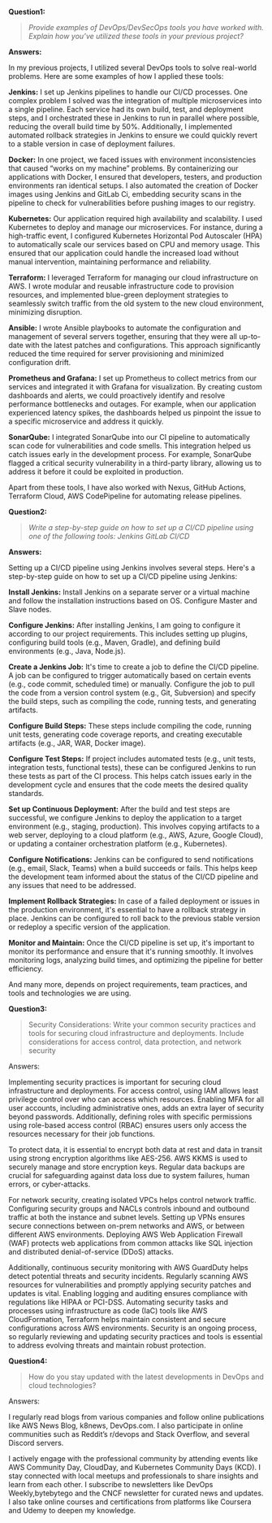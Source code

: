 **Question1:**
> _Provide examples of DevOps/DevSecOps tools you have worked with. Explain how you’ve
utilized these tools in your previous project?_

**Answers:**

In my previous projects, I utilized several DevOps tools to solve real-world problems. Here are some examples of how I applied these tools:

**Jenkins:** I set up Jenkins pipelines to handle our CI/CD processes. One complex problem I solved was the integration of multiple microservices into a single pipeline. Each service had its own build, test, and deployment steps, and I orchestrated these in Jenkins to run in parallel where possible, reducing the overall build time by 50%. Additionally, I implemented automated rollback strategies in Jenkins to ensure we could quickly revert to a stable version in case of deployment failures.

**Docker:** In one project, we faced issues with environment inconsistencies that caused “works on my machine” problems. By containerizing our applications with Docker, I ensured that developers, testers, and production environments ran identical setups. I also automated the creation of Docker images using Jenkins and GitLab Ci, embedding security scans in the pipeline to check for vulnerabilities before pushing images to our registry.

**Kubernetes:** Our application required high availability and scalability. I used Kubernetes to deploy and manage our microservices. For instance, during a high-traffic event, I configured Kubernetes Horizontal Pod Autoscaler (HPA) to automatically scale our services based on CPU and memory usage. This ensured that our application could handle the increased load without manual intervention, maintaining performance and reliability.

**Terraform:** I leveraged Terraform for managing our cloud infrastructure on AWS. I wrote modular and reusable infrastructure code to provision resources, and implemented blue-green deployment strategies to seamlessly switch traffic from the old system to the new cloud environment, minimizing disruption.

**Ansible:** I wrote Ansible playbooks to automate the configuration and management of several servers together, ensuring that they were all up-to-date with the latest patches and configurations. This approach significantly reduced the time required for server provisioning and minimized configuration drift.

**Prometheus and Grafana:** I set up Prometheus to collect metrics from our services and integrated it with Grafana for visualization. By creating custom dashboards and alerts, we could proactively identify and resolve performance bottlenecks and outages. For example, when our application experienced latency spikes, the dashboards helped us pinpoint the issue to a specific microservice and address it quickly.

**SonarQube:** I integrated SonarQube into our CI pipeline to automatically scan code for vulnerabilities and code smells. This integration helped us catch issues early in the development process. For example, SonarQube flagged a critical security vulnerability in a third-party library, allowing us to address it before it could be exploited in production.

Apart from these tools, I have also worked with Nexus, GitHub Actions, Terraform Cloud, AWS CodePipeline for automating release pipelines. 





**Question2:**
> _Write a step-by-step guide on how to set up a CI/CD pipeline using one of the following
tools:
Jenkins
GitLab CI/CD_

**Answers:** 

Setting up a CI/CD pipeline using Jenkins involves several steps. Here's a step-by-step guide on how to set up a CI/CD pipeline using Jenkins:

**Install Jenkins:**  Install Jenkins on a separate server or a virtual machine and follow the installation instructions  based on OS. Configure Master and Slave nodes.

**Configure Jenkins:**  After installing Jenkins, I am going to configure it according to our project requirements. This includes setting up plugins, configuring build tools (e.g., Maven, Gradle), and defining build environments (e.g., Java, Node.js).

**Create a Jenkins Job:**  It's time to create a job to define the CI/CD pipeline. A job can be configured to trigger automatically based on certain events (e.g., code commit, scheduled time) or manually. Configure the job to pull the code from a version control system (e.g., Git, Subversion) and specify the build steps, such as compiling the code, running tests, and generating artifacts.

**Configure Build Steps:** These steps include compiling the code, running unit tests, generating code coverage reports, and creating executable artifacts (e.g., JAR, WAR, Docker image).

**Configure Test Steps:**  If project includes automated tests (e.g., unit tests, integration tests, functional tests), these can be configured Jenkins to run these tests as part of the CI process. This helps catch issues early in the development cycle and ensures that the code meets the desired quality standards.

**Set up Continuous Deployment:**  After the build and test steps are successful, we configure Jenkins to deploy the application to a target environment (e.g., staging, production). This involves copying artifacts to a web server, deploying to a cloud platform (e.g., AWS, Azure, Google Cloud), or updating a container orchestration platform (e.g., Kubernetes).

**Configure Notifications:** Jenkins can be configured to send notifications (e.g., email, Slack, Teams) when a build succeeds or fails. This helps keep the development team informed about the status of the CI/CD pipeline and any issues that need to be addressed.

**Implement Rollback Strategies:** In case of a failed deployment or issues in the production environment, it's essential to have a rollback strategy in place. Jenkins can be configured to roll back to the previous stable version or redeploy a specific version of the application.

**Monitor and Maintain:** Once the CI/CD pipeline is set up, it's important to monitor its performance and ensure that it's running smoothly. It involves monitoring logs, analyzing build times, and optimizing the pipeline for better efficiency.

And many more, depends on project requirements, team practices, and tools and technologies we are using.


**Question3:**

> Security Considerations:
> Write your common security practices and tools for securing cloud infrastructure and
deployments. Include considerations for access control, data protection, and network
security

Answers: 

Implementing security practices is important for securing cloud infrastructure and deployments. For access control, using IAM allows least privilege control over who can access which resources. Enabling MFA for all user accounts, including administrative ones, adds an extra layer of security beyond passwords. Additionally, defining roles with specific permissions using role-based access control (RBAC) ensures users only access the resources necessary for their job functions.

To protect data, it is essential to encrypt both data at rest and data in transit using strong encryption algorithms like AES-256. AWS KKMS is used to securely manage and store encryption keys. Regular data backups are crucial for safeguarding against data loss due to system failures, human errors, or cyber-attacks.

For network security, creating isolated VPCs helps control network traffic. Configuring security groups and NACLs controls inbound and outbound traffic at both the instance and subnet levels. Setting up VPNs ensures secure connections between on-prem networks and AWS, or between different AWS environments. Deploying AWS Web Application Firewall (WAF) protects web applications from common attacks like SQL injection and distributed denial-of-service (DDoS) attacks.

Additionally, continuous security monitoring with AWS GuardDuty helps detect potential threats and security incidents. Regularly scanning AWS resources for vulnerabilities and promptly applying security patches and updates is vital. Enabling logging and auditing ensures compliance with regulations like HIPAA or PCI-DSS. Automating security tasks and processes using infrastructure as code (IaC) tools like AWS CloudFormation, Terraform helps maintain consistent and secure configurations across AWS environments. Security is an ongoing process, so regularly reviewing and updating security practices and tools is essential to address evolving threats and maintain robust protection.


**Question4:**

> How do you stay updated with the latest developments in DevOps and cloud technologies?

Answers: 

I regularly read blogs from various companies and follow online publications like AWS News Blog, k8news, DevOps.com. I also participate in online communities such as Reddit’s r/devops and Stack Overflow, and several Discord servers.

I actively engage with the professional community by attending events like AWS Community Day, CloudDay, and Kubernetes Community Days (KCD). I stay connected with local meetups and professionals to share insights and learn from each other. I subscribe to newsletters like DevOps Weekly,bytebytego and the CNCF newsletter for curated news and updates. I also take online courses and certifications from platforms like Coursera and Udemy to deepen my knowledge.


